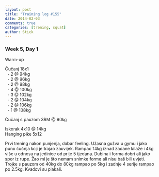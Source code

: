 ```yaml
---
layout: post
title: "Training log #155"
date: 2014-02-03
comments: true
categories: [trening, squat]
author: Stick
---
```


### Week 5, Day 1  

Warm-up  

Čučanj 18x1  
&nbsp; - 2 @ 94kg  
&nbsp; - 2 @ 96kg   
&nbsp; - 2 @ 98kg  
&nbsp; - 4 @ 100kg  
&nbsp; - 3 @ 102kg  
&nbsp; - 2 @ 104kg  
&nbsp; - 2 @ 106kg  
&nbsp; - 1 @ 108kg      

Čučanj s pauzom 3RM @ 90kg  

Iskorak 4x10 @ 14kg  
Hanging pike 5x12   

Prvi trening nakon punjenja, dobar feeling. Užasna gužva u gymu i jako puno čučnja koji je trajao zauvijek. Rampao 14kg iznad zadane kilaže i 4kg više u odnosu na jedinice od prije 5 tjedana. Dubina i forma dobri ali jako spor iz rupe. Žao mi je što nemam snimke forme ali nisu baš bili uvjeti. Trojke s pauzom od 40kg do 80kg rampao po 5kg i zadnje 4 serije rampao po 2.5kg. Kvadovi su plakali.